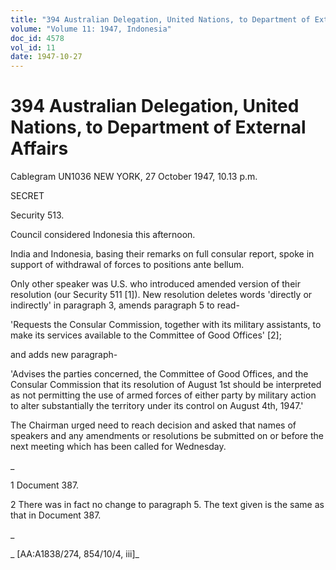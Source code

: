 ```yaml
---
title: "394 Australian Delegation, United Nations, to Department of External Affairs"
volume: "Volume 11: 1947, Indonesia"
doc_id: 4578
vol_id: 11
date: 1947-10-27
---
```


# 394 Australian Delegation, United Nations, to Department of External Affairs

Cablegram UN1036 NEW YORK, 27 October 1947, 10.13 p.m.

SECRET

Security 513.

Council considered Indonesia this afternoon.

India and Indonesia, basing their remarks on full consular report, spoke in support of withdrawal of forces to positions ante bellum.

Only other speaker was U.S. who introduced amended version of their resolution (our Security 511 [1]). New resolution deletes words 'directly or indirectly' in paragraph 3, amends paragraph 5 to read-

'Requests the Consular Commission, together with its military assistants, to make its services available to the Committee of Good Offices' [2];

and adds new paragraph-

'Advises the parties concerned, the Committee of Good Offices, and the Consular Commission that its resolution of August 1st should be interpreted as not permitting the use of armed forces of either party by military action to alter substantially the territory under its control on August 4th, 1947.'

The Chairman urged need to reach decision and asked that names of speakers and any amendments or resolutions be submitted on or before the next meeting which has been called for Wednesday.

_

1 Document 387.

2 There was in fact no change to paragraph 5. The text given is the same as that in Document 387.

_

_ [AA:A1838/274, 854/10/4, iii]_

